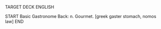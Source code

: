 TARGET DECK
ENGLISH

START
Basic
Gastronome
Back: n. Gourmet. [greek gaster stomach, nomos law]
END
